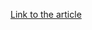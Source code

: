 [Link to the article](https://www.welivesecurity.com/2018/07/09/certificates-stolen-taiwanese-tech-companies-plead-malware-campaign/)
